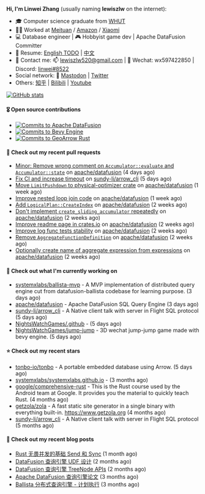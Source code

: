 **Hi, I'm Linwei Zhang** (usually naming **lewiszlw** on the internet):
- 🎓 Computer science graduate from [WHUT](https://en.wikipedia.org/wiki/Wuhan_University_of_Technology)
- 👨‍💻 Worked at [Meituan](https://about.meituan.com/home) / [Amazon](https://www.amazon.com/) / [Xiaomi](https://www.mi.com/)
- 💻 Database engineer | 🎮 Hobbyist game dev | Apache DataFusion Committer
- 📄 Resume: [English TODO](https://github.com/lewiszlw/lewiszlw/blob/main/Resume_EN.md) | [中文](https://github.com/lewiszlw/lewiszlw/blob/main/Resume_CN.md)
- 📱 Contact me: 📫 [lewiszlw520@gmail.com](mailto:lewiszlw520@gmail.com) | 💬 Wechat: wx597422850 | Discord: [linwei#8522](http://discordapp.com/users/891664307035713576)
- Social network: 🦣 [Mastodon](https://mastodon.world/@lewiszlw) | [Twitter](https://twitter.com/lewiszlw)
- Others: [知乎](https://www.zhihu.com/people/tian-qian-zhu-wu-ya) | [Bilibili](https://space.bilibili.com/43876861) | [Youtube](https://www.youtube.com/channel/UCnvri1tqAjxsp9nGQ63zUNw)

[![GitHub stats](https://github-readme-stats.vercel.app/api?username=lewiszlw&count_private=true&show_icons=true&theme=solarized-dark&include_all_commits=true)](https://github.com/anuraghazra/github-readme-stats)

#### 🎖️ Open source contributions
- [![Commits to Apache DataFusion](https://img.shields.io/github/commit-activity/t/apache/datafusion?authorFilter=lewiszlw&style=social&label=Apache%20DataFusion)](https://github.com/apache/datafusion/commits?author=lewiszlw)
- [![Commits to Bevy Engine](https://img.shields.io/github/commit-activity/t/bevyengine/bevy?authorFilter=lewiszlw&style=social&label=Bevy%20Engine)](https://github.com/bevyengine/bevy/commits?author=lewiszlw)
- [![Commits to GeoArrow Rust](https://img.shields.io/github/commit-activity/t/geoarrow/geoarrow-rs?authorFilter=lewiszlw&style=social&label=GeoArrow%20Rust)](https://github.com/geoarrow/geoarrow-rs/commits?author=lewiszlw)

#### 🔨 Check out my recent pull requests

- [Minor: Remove wrong comment on `Accumulator::evaluate` and `Accumulator::state`](https://github.com/apache/datafusion/pull/12001) on [apache/datafusion](https://github.com/apache/datafusion) (4 days ago)
- [Fix CI and increase timeout](https://github.com/sundy-li/arrow_cli/pull/22) on [sundy-li/arrow_cli](https://github.com/sundy-li/arrow_cli) (5 days ago)
- [Move `LimitPushdown` to physical-optimizer crate](https://github.com/apache/datafusion/pull/11945) on [apache/datafusion](https://github.com/apache/datafusion) (1 week ago)
- [Improve nested loop join code](https://github.com/apache/datafusion/pull/11863) on [apache/datafusion](https://github.com/apache/datafusion) (1 week ago)
- [Add `LogicalPlan::CreateIndex`](https://github.com/apache/datafusion/pull/11817) on [apache/datafusion](https://github.com/apache/datafusion) (2 weeks ago)
- [Don&#39;t implement `create_sliding_accumulator` repeatedly](https://github.com/apache/datafusion/pull/11813) on [apache/datafusion](https://github.com/apache/datafusion) (2 weeks ago)
- [Improve readme page in crates.io](https://github.com/apache/datafusion/pull/11809) on [apache/datafusion](https://github.com/apache/datafusion) (2 weeks ago)
- [Improve log func tests stability](https://github.com/apache/datafusion/pull/11808) on [apache/datafusion](https://github.com/apache/datafusion) (2 weeks ago)
- [Remove `AggregateFunctionDefinition`](https://github.com/apache/datafusion/pull/11803) on [apache/datafusion](https://github.com/apache/datafusion) (2 weeks ago)
- [Optionally create name of aggregate expression from expressions](https://github.com/apache/datafusion/pull/11776) on [apache/datafusion](https://github.com/apache/datafusion) (2 weeks ago)

#### 👷 Check out what I'm currently working on

- [systemxlabs/ballista-mvp](https://github.com/systemxlabs/ballista-mvp) - A MVP implementation of distributed query engine cut from datafusion-ballista codebase for learning purpose.  (3 days ago)
- [apache/datafusion](https://github.com/apache/datafusion) - Apache DataFusion SQL Query Engine (3 days ago)
- [sundy-li/arrow_cli](https://github.com/sundy-li/arrow_cli) - A Native client talk with server in Flight SQL protocol (5 days ago)
- [NightsWatchGames/.github](https://github.com/NightsWatchGames/.github) -  (5 days ago)
- [NightsWatchGames/jump-jump](https://github.com/NightsWatchGames/jump-jump) - 3D wechat jump-jump game made with bevy engine. (5 days ago)

#### ⭐ Check out my recent stars

- [tonbo-io/tonbo](https://github.com/tonbo-io/tonbo) - A portable embedded database using Arrow. (5 days ago)
- [systemxlabs/systemxlabs.github.io](https://github.com/systemxlabs/systemxlabs.github.io) -  (3 months ago)
- [google/comprehensive-rust](https://github.com/google/comprehensive-rust) - This is the Rust course used by the Android team at Google. It provides you the material to quickly teach Rust. (4 months ago)
- [getzola/zola](https://github.com/getzola/zola) - A fast static site generator in a single binary with everything built-in. https://www.getzola.org (4 months ago)
- [sundy-li/arrow_cli](https://github.com/sundy-li/arrow_cli) - A Native client talk with server in Flight SQL protocol (5 months ago)

#### 📜 Check out my recent blog posts

- [Rust 无畏并发的基础 Send 和 Sync](https://systemxlabs.github.io/blog/rust-send-sync/) (1 month ago)
- [DataFusion 查询引擎 UDF 设计](https://systemxlabs.github.io/blog/datafusion-udf/) (2 months ago)
- [DataFusion 查询引擎 TreeNode APIs](https://systemxlabs.github.io/blog/datafusion-tree-node-apis/) (2 months ago)
- [Apache DataFusion 查询引擎论文](https://systemxlabs.github.io/blog/datafusion-paper/) (3 months ago)
- [Ballista 分布式查询引擎 - 计划执行](https://systemxlabs.github.io/blog/ballista-mvp-part5/) (3 months ago)